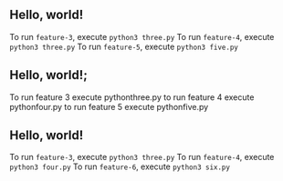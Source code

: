 ## Hello, world!
To run `feature-3`, execute `python3 three.py`
To run `feature-4`, execute `python3 three.py`
To run `feature-5`, execute `python3 five.py`
## Hello, world!;
To run feature 3 execute pythonthree.py
to run feature 4 execute pythonfour.py
to run feature 5 execute pythonfive.py

## Hello, world!
To run `feature-3`, execute `python3 three.py`
To run `feature-4`, execute `python3 four.py`
To run `feature-6`, execute `python3 six.py`
